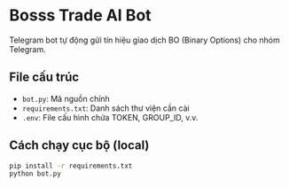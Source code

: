 # Bosss Trade AI Bot

Telegram bot tự động gửi tín hiệu giao dịch BO (Binary Options) cho nhóm Telegram.

## File cấu trúc
- `bot.py`: Mã nguồn chính
- `requirements.txt`: Danh sách thư viện cần cài
- `.env`: File cấu hình chứa TOKEN, GROUP_ID, v.v.

## Cách chạy cục bộ (local)
```bash
pip install -r requirements.txt
python bot.py
